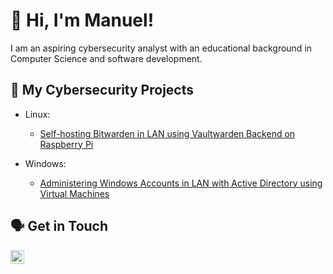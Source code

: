 # 👋 Hi, I'm Manuel!

I am an aspiring cybersecurity analyst with an educational background in Computer Science and software development.

## 🔐 My Cybersecurity Projects

- Linux:

  - [Self-hosting Bitwarden in LAN using Vaultwarden Backend on Raspberry Pi](https://github.com/ManuelDogbatse/vaultwarden_on_raspberry_pi)

- Windows:

  - [Administering Windows Accounts in LAN with Active Directory using Virtual Machines](https://github.com/ManuelDogbatse/active_directory)

## 🗣️ Get in Touch
[<img align="left" alt="Manuel Dogbatse LinkedIn" width="22px" src="https://cdn.simpleicons.org/linkedin/white" />](https://linkedin.com/in/manuel-dogbatse)
